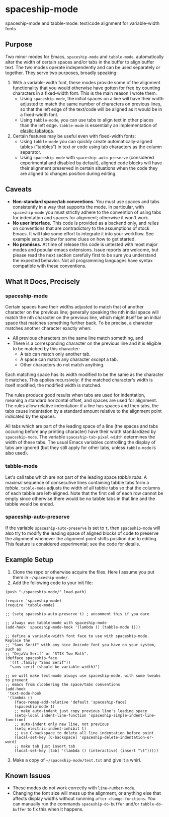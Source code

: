 # spaceship-mode
spaceship-mode and tabble-mode: text/code alignment for variable-width fonts

## Purpose

Two minor modes for Emacs, `spaceship-mode` and `tabble-mode`, automatically alter the width of certain spaces and/or tabs in the buffer to align buffer text.  The two modes operate independently and can be used separately or together.  They serve two purposes, broadly speaking:

1. With a variable-width font, these modes provide some of the alignment functionality that you would otherwise have gotten for free by counting characters in a fixed-width font.  This is the main reason I wrote them.
	* Using `spaceship-mode`, the initial spaces on a line will have their width adjusted to match the same number of characters on previous lines, so that the left edge of the text/code will be aligned as it would be in a fixed-width font.
	* Using `tabble-mode`, you can use tabs to align text in other places than the left edge.  `tabble-mode` is essentially an implementation of [elastic tabstops](https://nickgravgaard.com/elastic-tabstops/).
2. Certain features may be useful even with fixed-width fonts:
	* Using `tabble-mode` you can quickly create automatically-aligned tables (“tabbles”) in text or code using tab characters as the column separator.
	* Using `spaceship-mode` with `spaceship-auto-preserve` (considered experimental and disabled by default), aligned code blocks will have their alignment preserved in certain situations when the code they are aligned to changes position during editing.

## Caveats

* **Non-standard space/tab conventions.** You must use spaces and tabs consistently in a way that supports the mode.  In particular, with `spaceship-mode` you must strictly adhere to the convention of using tabs for indentation and spaces for alignment; otherwise it won't work.
* **No user interface.** This code is provided as a backend only, and relies on conventions that are contradictory to the assumptions of stock Emacs. It will take some effort to integrate it into your workflow.  See example setup below for some clues on how to get started.
* **No promises.** At time of release this code is untested with most major modes and popular emacs extensions.  Issue reports are welcome, but please read the next section carefully first to be sure you understand the expected behavior.  Not all programming languages have syntax compatible with these conventions.

## What It Does, Precisely

### spaceship-mode

Certain spaces have their widths adjusted to match that of another character on the previous line; generally speaking the nth initial space will match the nth character on the previous line, which might itself be an initial space that matches something further back.  To be precise, a character matches another character exactly when:

* All previous characters on the same line match something, and
* There is a corresponding character on the previous line and it is eligible to be matched by this character:
	* A tab can match only another tab.
	* A space can match any character *except* a tab.
	* Other characters do not match anything.

Each matching space has its width modified to be the same as the character it matches.  This applies recursively: if the matched character's width is itself modified, the modified width is matched.

The rules produce good results when tabs are used for indentation, meaning a standard horizontal offset, and spaces are used for alignment.  The rules allow relative indentation: if a line has spaces and then tabs, the tabs cause indentation by a standard amount relative to the alignment point indicated by the spaces.

All tabs which are part of the leading space of a line (the spaces and tabs occuring before any printing character) have their width standardized by `spaceship-mode`.  The variable `spaceship-tab-pixel-width` determines the width of these tabs.  The usual Emacs variables controlling the display of tabs are ignored (but they still apply for other tabs, unless `tabble-mode` is also used).

### tabble-mode

Let's call tabs which are not part of the leading space *tabble tabs*.  A maximal sequence of consecutive lines containing tabble tabs form a *tabble*.  `tabble-mode` adjusts the width of all tabble tabs so that the columns of each tabble are left-aligned.  Note that the first cell of each row cannot be empty since otherwise there would be no tabble tabs in that line and the tabble would be ended.

### spaceship-auto-preserve

If the variable `spaceship-auto-preserve` is set to `t`, then `spaceship-mode` will also try to modify the leading space of aligned blocks of code to preserve the alignment whenever the alignment point shifts position due to editing.  This feature is considered experimental; see the code for details.

## Example Setup

1. Clone the repo or otherwise acquire the files.  Here I assume you put them in `~/spaceship-mode/`.
2. Add the following code to your init file:
```
(push "~/spaceship-mode/" load-path)

(require 'spaceship-mode)
(require 'tabble-mode)

;; (setq spaceship-auto-preserve t) ; uncomment this if you dare

;; always use tabble-mode with spaceship-mode
(add-hook 'spaceship-mode-hook '(lambda () (tabble-mode 1)))

;; define a variable-width font face to use with spaceship-mode.  Replace the
;; "Sans Serif" with any nice Unicode font you have on your system, such as
;; "DejaVu Serif" or "STIX Two Math".
(defface spaceship-face
  '((t :family "Sans Serif"))
  "sans serif (should be variable-width)")
	
;; we will make text-mode always use spaceship-mode, with some tweaks to prevent
;; emacs from clobbering the space/tabs conventions
(add-hook
 'text-mode-hook
 '(lambda ()
    (face-remap-add-relative 'default 'spaceship-face)
    (spaceship-mode 1)
    ;; make auto-indent just copy previous line's leading space
    (setq-local indent-line-function 'spaceship-simple-indent-line-function)
    ;; auto-indent only new line, not previous
    (setq electric-indent-inhibit t)
    ;; use C-backspace to delete all line indentation before point
    (local-set-key [C-backspace] 'spaceship-delete-indentation-or-word)
    ;; make tab just insert tab
    (local-set-key [tab] '(lambda () (interactive) (insert "\t")))))
```
3. Make a copy of `~/spaceship-mode/test.txt` and give it a whirl.

## Known Issues

* These modes do not work correctly with `line-number-mode`.
* Changing the font size will mess up the alignment, or anything else that affects display widths without runnning `after-change-functions`.  You can manually run the commands `spaceship-do-buffer` and/or `tabble-do-buffer` to fix this when it happens.
